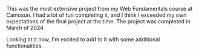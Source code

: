 This was the most extensive project from my Web Fundamentals course at Camosun. I had a lot of fun completing it, and I think I exceeded my own expectations of the final project at the time. The project was completed in March of 2024.

Looking at it now, I'm excited to add to it with some additional functionalities. 
